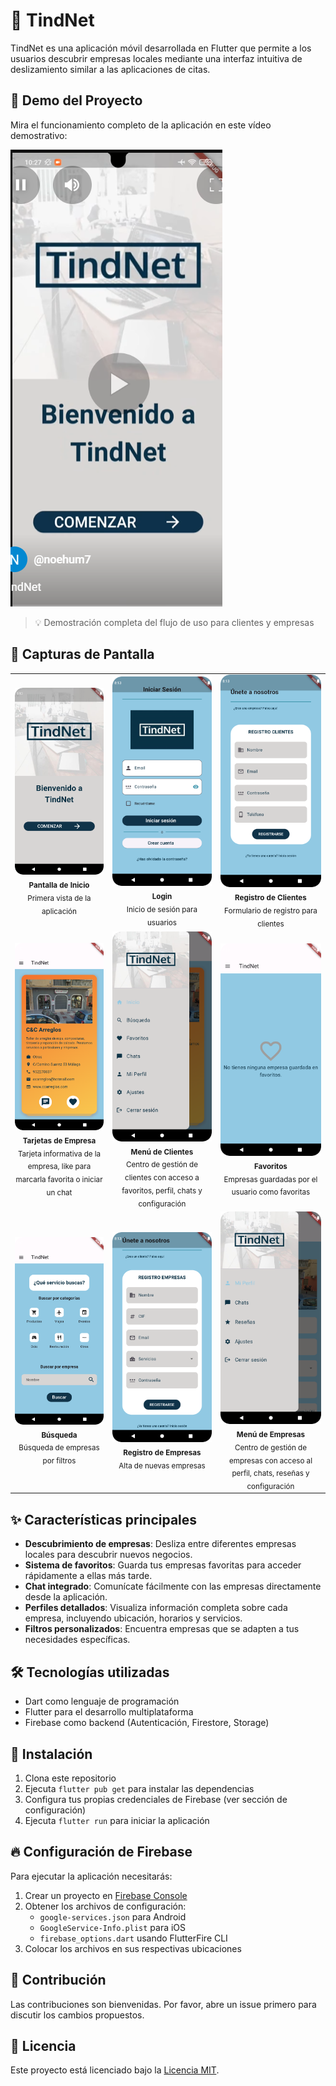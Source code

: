 # 📱 TindNet

TindNet es una aplicación móvil desarrollada en Flutter que permite a los usuarios descubrir empresas locales mediante una interfaz intuitiva de deslizamiento similar a las aplicaciones de citas.


## 🎥 Demo del Proyecto

Mira el funcionamiento completo de la aplicación en este vídeo demostrativo:

[![TindNet Demo](screenshots/thumbnail.png)](https://youtube.com/shorts/8yVEVz2IriU?feature=share "Ver Demo de TindNet")

> 💡 Demostración completa del flujo de uso para clientes y empresas

## 📱 Capturas de Pantalla

<div align="center">
  <table>
    <tr>
      <td align="center">
        <img src="screenshots/home.png" width="200" alt="Pantalla de inicio"/>
        <br>
        <sub><b>Pantalla de Inicio</b></sub>
        <br>
        <sub>Primera vista de la aplicación</sub>
      </td>
      <td align="center">
        <img src="screenshots/login.png" width="200" alt="Pantalla de login"/>
        <br>
        <sub><b>Login</b></sub>
        <br>
        <sub>Inicio de sesión para usuarios</sub>
      </td>
      <td align="center">
        <img src="screenshots/registro_clientes.png" width="200" alt="Pantalla de registro clientes"/>
        <br>
        <sub><b>Registro de Clientes</b></sub>
        <br>
        <sub>Formulario de registro para clientes</sub>
      </td>
    </tr>
    <tr>
      <td align="center">
        <img src="screenshots/card.png" width="200" alt="Pantalla de tarjetas de empresa"/>
        <br>
        <sub><b>Tarjetas de Empresa</b></sub>
        <br>
        <sub>Tarjeta informativa de la empresa, like para marcarla favorita o iniciar un chat</sub>
      </td>
      <td align="center">
        <img src="screenshots/menu_clientes.png" width="200" alt="Pantalla de menu clientes"/>
        <br>
        <sub><b>Menú de Clientes</b></sub>
        <br>
        <sub>Centro de gestión de clientes con acceso a favoritos, perfil, chats y configuración</sub>
      </td>
      <td align="center">
        <img src="screenshots/favoritos.png" width="200" alt="Pantalla de favoritos"/>
        <br>
        <sub><b>Favoritos</b></sub>
        <br>
        <sub>Empresas guardadas por el usuario como favoritas</sub>
      </td>
    </tr>
    <tr>
      <td align="center">
        <img src="screenshots/search.png" width="200" alt="Pantalla de búsqueda"/>
        <br>
        <sub><b>Búsqueda</b></sub>
        <br>
        <sub>Búsqueda de empresas por filtros</sub>
      </td>
      <td align="center">
        <img src="screenshots/registro_empresas.png" width="200" alt="Pantalla de registro de empresas"/>
        <br>
        <sub><b>Registro de Empresas</b></sub>
        <br>
        <sub>Alta de nuevas empresas</sub>
      </td>
      <td align="center">
        <img src="screenshots/menu_empresas.png" width="200" alt="Pantalla de menu empresas"/>
        <br>
        <sub><b>Menú de Empresas</b></sub>
        <br>
        <sub>Centro de gestión de empresas con acceso al perfil, chats, reseñas y configuración </sub>
      </td>
    </tr>
  </table>
</div>

## ✨ Características principales

- **Descubrimiento de empresas**: Desliza entre diferentes empresas locales para descubrir nuevos negocios.
- **Sistema de favoritos**: Guarda tus empresas favoritas para acceder rápidamente a ellas más tarde.
- **Chat integrado**: Comunícate fácilmente con las empresas directamente desde la aplicación.
- **Perfiles detallados**: Visualiza información completa sobre cada empresa, incluyendo ubicación, horarios y servicios.
- **Filtros personalizados**: Encuentra empresas que se adapten a tus necesidades específicas.

## 🛠️ Tecnologías utilizadas

- Dart como lenguaje de programación
- Flutter para el desarrollo multiplataforma
- Firebase como backend (Autenticación, Firestore, Storage)

## 📲 Instalación

1. Clona este repositorio
2. Ejecuta `flutter pub get` para instalar las dependencias
3. Configura tus propias credenciales de Firebase (ver sección de configuración)
4. Ejecuta `flutter run` para iniciar la aplicación

## 🔥 Configuración de Firebase

Para ejecutar la aplicación necesitarás:
1. Crear un proyecto en [Firebase Console](https://console.firebase.google.com/)
2. Obtener los archivos de configuración:
   - `google-services.json` para Android
   - `GoogleService-Info.plist` para iOS
   - `firebase_options.dart` usando FlutterFire CLI
3. Colocar los archivos en sus respectivas ubicaciones

## 🤝 Contribución

Las contribuciones son bienvenidas. Por favor, abre un issue primero para discutir los cambios propuestos.

## 📄 Licencia
Este proyecto está licenciado bajo la [Licencia MIT](LICENSE).

